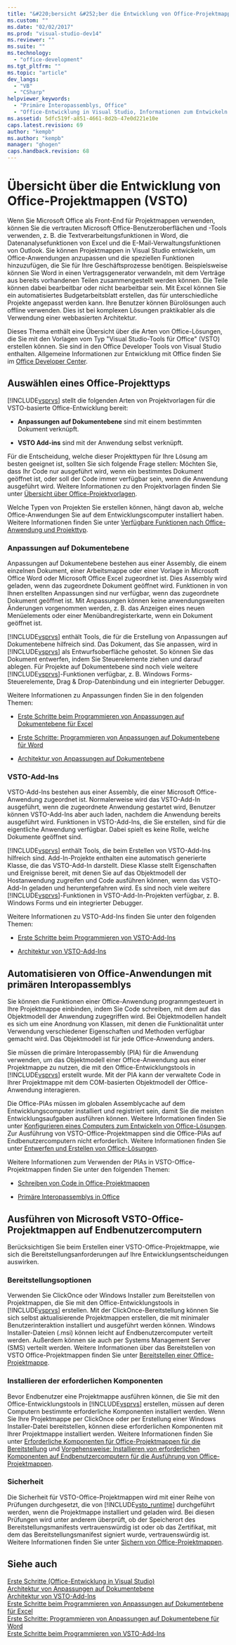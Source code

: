 ```yaml
---
title: "&#220;bersicht &#252;ber die Entwicklung von Office-Projektmappen (VSTO)"
ms.custom: ""
ms.date: "02/02/2017"
ms.prod: "visual-studio-dev14"
ms.reviewer: ""
ms.suite: ""
ms.technology: 
  - "office-development"
ms.tgt_pltfrm: ""
ms.topic: "article"
dev_langs: 
  - "VB"
  - "CSharp"
helpviewer_keywords: 
  - "Primäre Interopassemblys, Office"
  - "Office-Entwicklung in Visual Studio, Informationen zum Entwickeln von Projektmappen"
ms.assetid: 5dfc519f-a851-4661-8d2b-47e0d221e10e
caps.latest.revision: 69
author: "kempb"
ms.author: "kempb"
manager: "ghogen"
caps.handback.revision: 68
---
```

# &#220;bersicht &#252;ber die Entwicklung von Office-Projektmappen (VSTO)
  Wenn Sie Microsoft Office als Front\-End für Projektmappen verwenden, können Sie die vertrauten Microsoft Office\-Benutzeroberflächen und \-Tools verwenden, z. B. die Textverarbeitungsfunktionen in Word, die Datenanalysefunktionen von Excel und die E\-Mail\-Verwaltungsfunktionen von Outlook. Sie können Projektmappen in Visual Studio entwickeln, um Office\-Anwendungen anzupassen und die speziellen Funktionen hinzuzufügen, die Sie für Ihre Geschäftsprozesse benötigen. Beispielsweise können Sie Word in einen Vertragsgenerator verwandeln, mit dem Verträge aus bereits vorhandenen Teilen zusammengestellt werden können. Die Teile können dabei bearbeitbar oder nicht bearbeitbar sein. Mit Excel können Sie ein automatisiertes Budgetarbeitsblatt erstellen, das für unterschiedliche Projekte angepasst werden kann. Ihre Benutzer können Bürolösungen auch offline verwenden. Dies ist bei komplexen Lösungen praktikabler als die Verwendung einer webbasierten Architektur.  
  
 Dieses Thema enthält eine Übersicht über die Arten von Office\-Lösungen, die Sie mit den Vorlagen vom Typ "Visual Studio\-Tools für Office" \(VSTO\) erstellen können. Sie sind in den Office Developer Tools von Visual Studio enthalten. Allgemeine Informationen zur Entwicklung mit Office finden Sie im [Office Developer Center](https://dev.office.com/).  
  
## Auswählen eines Office\-Projekttyps  
 [!INCLUDE[vsprvs](../sharepoint/includes/vsprvs-md.md)] stellt die folgenden Arten von Projektvorlagen für die VSTO\-basierte Office\-Entwicklung bereit:  
  
-   **Anpassungen auf Dokumentebene** sind mit einem bestimmten Dokument verknüpft.  
  
-   **VSTO Add\-ins** sind mit der Anwendung selbst verknüpft.  
  
 Für die Entscheidung, welche dieser Projekttypen für Ihre Lösung am besten geeignet ist, sollten Sie sich folgende Frage stellen: Möchten Sie, dass Ihr Code nur ausgeführt wird, wenn ein bestimmtes Dokument geöffnet ist, oder soll der Code immer verfügbar sein, wenn die Anwendung ausgeführt wird. Weitere Informationen zu den Projektvorlagen finden Sie unter [Übersicht über Office-Projektvorlagen](../vsto/office-project-templates-overview.md).  
  
 Welche Typen von Projekten Sie erstellen können, hängt davon ab, welche Office\-Anwendungen Sie auf dem Entwicklungscomputer installiert haben. Weitere Informationen finden Sie unter [Verfügbare Funktionen nach Office-Anwendung und Projekttyp](../vsto/features-available-by-office-application-and-project-type.md).  
  
### Anpassungen auf Dokumentebene  
 Anpassungen auf Dokumentebene bestehen aus einer Assembly, die einem einzelnen Dokument, einer Arbeitsmappe oder einer Vorlage in Microsoft Office Word oder Microsoft Office Excel zugeordnet ist. Dies Assembly wird geladen, wenn das zugeordnete Dokument geöffnet wird. Funktionen in von Ihnen erstellten Anpassungen sind nur verfügbar, wenn das zugeordnete Dokument geöffnet ist. Mit Anpassungen können keine anwendungsweiten Änderungen vorgenommen werden, z. B. das Anzeigen eines neuen Menüelements oder einer Menübandregisterkarte, wenn ein Dokument geöffnet ist.  
  
 [!INCLUDE[vsprvs](../sharepoint/includes/vsprvs-md.md)] enthält Tools, die für die Erstellung von Anpassungen auf Dokumentebene hilfreich sind. Das Dokument, das Sie anpassen, wird in [!INCLUDE[vsprvs](../sharepoint/includes/vsprvs-md.md)] als Entwurfsoberfläche gehostet. So können Sie das Dokument entwerfen, indem Sie Steuerelemente ziehen und darauf ablegen. Für Projekte auf Dokumentebene sind noch viele weitere [!INCLUDE[vsprvs](../sharepoint/includes/vsprvs-md.md)]\-Funktionen verfügbar, z. B. Windows Forms\-Steuerelemente, Drag & Drop\-Datenbindung und ein integrierter Debugger.  
  
 Weitere Informationen zu Anpassungen finden Sie in den folgenden Themen:  
  
-   [Erste Schritte beim Programmieren von Anpassungen auf Dokumentebene für Excel](../vsto/getting-started-programming-document-level-customizations-for-excel.md)  
  
-   [Erste Schritte: Programmieren von Anpassungen auf Dokumentebene für Word](../vsto/getting-started-programming-document-level-customizations-for-word.md)  
  
-   [Architektur von Anpassungen auf Dokumentebene](../vsto/architecture-of-document-level-customizations.md)  
  
### VSTO\-Add\-Ins  
 VSTO\-Add\-Ins bestehen aus einer Assembly, die einer Microsoft Office\-Anwendung zugeordnet ist. Normalerweise wird das VSTO\-Add\-In ausgeführt, wenn die zugeordnete Anwendung gestartet wird, Benutzer können VSTO\-Add\-Ins aber auch laden, nachdem die Anwendung bereits ausgeführt wird. Funktionen in VSTO\-Add\-Ins, die Sie erstellen, sind für die eigentliche Anwendung verfügbar. Dabei spielt es keine Rolle, welche Dokumente geöffnet sind.  
  
 [!INCLUDE[vsprvs](../sharepoint/includes/vsprvs-md.md)] enthält Tools, die beim Erstellen von VSTO\-Add\-Ins hilfreich sind. Add\-In\-Projekte enthalten eine automatisch generierte Klasse, die das VSTO\-Add\-In darstellt. Diese Klasse stellt Eigenschaften und Ereignisse bereit, mit denen Sie auf das Objektmodell der Hostanwendung zugreifen und Code ausführen können, wenn das VSTO\-Add\-In geladen und heruntergefahren wird. Es sind noch viele weitere [!INCLUDE[vsprvs](../sharepoint/includes/vsprvs-md.md)]\-Funktionen in VSTO\-Add\-In\-Projekten verfügbar, z. B. Windows Forms und ein integrierter Debugger.  
  
 Weitere Informationen zu VSTO\-Add\-Ins finden Sie unter den folgenden Themen:  
  
-   [Erste Schritte beim Programmieren von VSTO-Add-Ins](../vsto/getting-started-programming-vsto-add-ins.md)  
  
-   [Architektur von VSTO-Add-Ins](../vsto/architecture-of-vsto-add-ins.md)  
  
## Automatisieren von Office\-Anwendungen mit primären Interopassemblys  
 Sie können die Funktionen einer Office\-Anwendung programmgesteuert in Ihre Projektmappe einbinden, indem Sie Code schreiben, mit dem auf das Objektmodell der Anwendung zugegriffen wird. Bei Objektmodellen handelt es sich um eine Anordnung von Klassen, mit denen die Funktionalität unter Verwendung verschiedener Eigenschaften und Methoden verfügbar gemacht wird. Das Objektmodell ist für jede Office\-Anwendung anders.  
  
 Sie müssen die primäre Interopassembly \(PIA\) für die Anwendung verwenden, um das Objektmodell einer Office\-Anwendung aus einer Projektmappe zu nutzen, die mit den Office\-Entwicklungstools in [!INCLUDE[vsprvs](../sharepoint/includes/vsprvs-md.md)] erstellt wurde. Mit der PIA kann der verwaltete Code in Ihrer Projektmappe mit dem COM\-basierten Objektmodell der Office\-Anwendung interagieren.  
  
 Die Office\-PIAs müssen im globalen Assemblycache auf dem Entwicklungscomputer installiert und registriert sein, damit Sie die meisten Entwicklungsaufgaben ausführen können. Weitere Informationen finden Sie unter [Konfigurieren eines Computers zum Entwickeln von Office-Lösungen](../vsto/configuring-a-computer-to-develop-office-solutions.md). Zur Ausführung von VSTO\-Office\-Projektmappen sind die Office\-PIAs auf Endbenutzercomputern nicht erforderlich. Weitere Informationen finden Sie unter [Entwerfen und Erstellen von Office-Lösungen](../vsto/designing-and-creating-office-solutions.md).  
  
 Weitere Informationen zum Verwenden der PIAs in VSTO\-Office\-Projektmappen finden Sie unter den folgenden Themen:  
  
-   [Schreiben von Code in Office-Projektmappen](../vsto/writing-code-in-office-solutions.md)  
  
-   [Primäre Interopassemblys in Office](../vsto/office-primary-interop-assemblies.md)  
  
## Ausführen von Microsoft VSTO\-Office\-Projektmappen auf Endbenutzercomputern  
 Berücksichtigen Sie beim Erstellen einer VSTO\-Office\-Projektmappe, wie sich die Bereitstellungsanforderungen auf Ihre Entwicklungsentscheidungen auswirken.  
  
### Bereitstellungsoptionen  
 Verwenden Sie ClickOnce oder Windows Installer zum Bereitstellen von Projektmappen, die Sie mit den Office\-Entwicklungstools in [!INCLUDE[vsprvs](../sharepoint/includes/vsprvs-md.md)] erstellen. Mit der ClickOnce\-Bereitstellung können Sie sich selbst aktualisierende Projektmappen erstellen, die mit minimaler Benutzerinteraktion installiert und ausgeführt werden können. Windows Installer\-Dateien \(.msi\) können leicht auf Endbenutzercomputer verteilt werden. Außerdem können sie auch per Systems Management Server \(SMS\) verteilt werden. Weitere Informationen über das Bereitstellen von VSTO Office\-Projektmappen finden Sie unter [Bereitstellen einer Office-Projektmappe](../vsto/deploying-an-office-solution.md).  
  
### Installieren der erforderlichen Komponenten  
 Bevor Endbenutzer eine Projektmappe ausführen können, die Sie mit den Office\-Entwicklungstools in [!INCLUDE[vsprvs](../sharepoint/includes/vsprvs-md.md)] erstellen, müssen auf deren Computern bestimmte erforderliche Komponenten installiert werden. Wenn Sie Ihre Projektmappe per ClickOnce oder per Erstellung einer Windows Installer\-Datei bereitstellen, können diese erforderlichen Komponenten mit Ihrer Projektmappe installiert werden. Weitere Informationen finden Sie unter [Erforderliche Komponenten für Office\-Projektmappen für die Bereitstellung](http://msdn.microsoft.com/de-de/9f672809-43a3-40a1-9057-397ce3b5126e) und [Vorgehensweise: Installieren von erforderlichen Komponenten auf Endbenutzercomputern für die Ausführung von Office\-Projektmappen](http://msdn.microsoft.com/de-de/74dd2c52-838f-4abf-b2b4-4d7b0c2a0a98).  
  
### Sicherheit  
 Die Sicherheit für VSTO\-Office\-Projektmappen wird mit einer Reihe von Prüfungen durchgesetzt, die von [!INCLUDE[vsto_runtime](../vsto/includes/vsto-runtime-md.md)] durchgeführt werden, wenn die Projektmappe installiert und geladen wird. Bei diesen Prüfungen wird unter anderem überprüft, ob der Speicherort des Bereitstellungsmanifests vertrauenswürdig ist oder ob das Zertifikat, mit dem das Bereitstellungsmanifest signiert wurde, vertrauenswürdig ist. Weitere Informationen finden Sie unter [Sichern von Office-Projektmappen](../vsto/securing-office-solutions.md).  
  
## Siehe auch  
 [Erste Schritte &#40;Office-Entwicklung in Visual Studio&#41;](../vsto/getting-started-office-development-in-visual-studio.md)   
 [Architektur von Anpassungen auf Dokumentebene](../vsto/architecture-of-document-level-customizations.md)   
 [Architektur von VSTO-Add-Ins](../vsto/architecture-of-vsto-add-ins.md)   
 [Erste Schritte beim Programmieren von Anpassungen auf Dokumentebene für Excel](../vsto/getting-started-programming-document-level-customizations-for-excel.md)   
 [Erste Schritte: Programmieren von Anpassungen auf Dokumentebene für Word](../vsto/getting-started-programming-document-level-customizations-for-word.md)   
 [Erste Schritte beim Programmieren von VSTO-Add-Ins](../vsto/getting-started-programming-vsto-add-ins.md)  
  
  